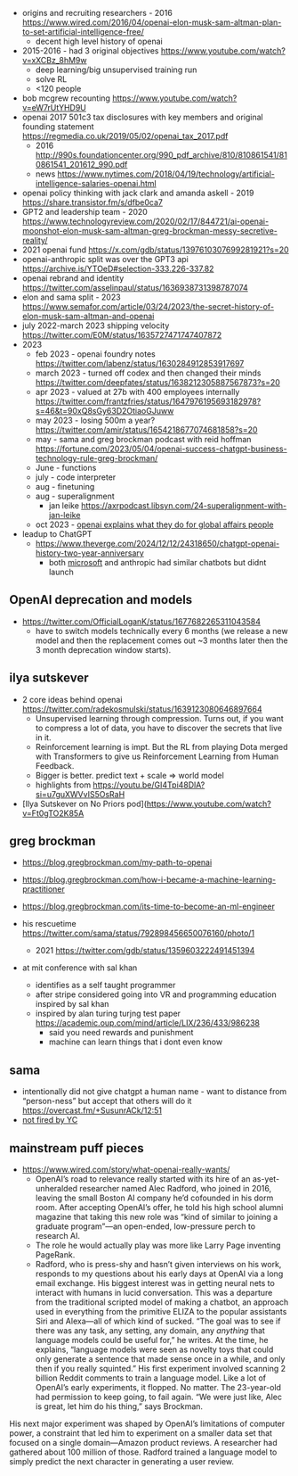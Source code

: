 
- origins and recruiting researchers - 2016 https://www.wired.com/2016/04/openai-elon-musk-sam-altman-plan-to-set-artificial-intelligence-free/
	- decent high level history of openai
- 2015-2016 - had 3 original objectives https://www.youtube.com/watch?v=xXCBz_8hM9w
  	- deep learning/big unsupervised training run
  	- solve RL
	- <120 people
- bob mcgrew recounting https://www.youtube.com/watch?v=eW7rUtYHD9U
- openai 2017 501c3 tax disclosures with key members and original founding statement https://regmedia.co.uk/2019/05/02/openai_tax_2017.pdf
	- 2016 http://990s.foundationcenter.org/990_pdf_archive/810/810861541/810861541_201612_990.pdf
	- news https://www.nytimes.com/2018/04/19/technology/artificial-intelligence-salaries-openai.html
- openai policy thinking with jack clark and amanda askell - 2019 https://share.transistor.fm/s/dfbe0ca7
- GPT2 and leadership team - 2020 https://www.technologyreview.com/2020/02/17/844721/ai-openai-moonshot-elon-musk-sam-altman-greg-brockman-messy-secretive-reality/
- 2021 openai fund https://x.com/gdb/status/1397610307699281921?s=20
- openai-anthropic split was over the GPT3 api https://archive.is/YTOeD#selection-333.226-337.82
- openai rebrand and identity https://twitter.com/asselinpaul/status/1636938731398787074
- elon and sama split - 2023 https://www.semafor.com/article/03/24/2023/the-secret-history-of-elon-musk-sam-altman-and-openai
- july 2022-march 2023 shipping velocity https://twitter.com/E0M/status/1635727471747407872
- 2023
	- feb 2023 - openai foundry notes https://twitter.com/labenz/status/1630284912853917697
	- march 2023 - turned off codex and then changed their minds  https://twitter.com/deepfates/status/1638212305887567873?s=20
	- apr 2023 - valued at 27b with 400 employees internally https://twitter.com/frantzfries/status/1647976195693182978?s=46&t=90xQ8sGy63D2OtiaoGJuww
	- may 2023 - losing 500m a year? https://twitter.com/amir/status/1654218677074681858?s=20
	- may - sama and greg brockman podcast with reid hoffman https://fortune.com/2023/05/04/openai-success-chatgpt-business-technology-rule-greg-brockman/
	- June - functions
	- july - code interpreter
	- aug - finetuning
	- aug - superalignment
		- jan leike https://axrpodcast.libsyn.com/24-superalignment-with-jan-leike
	- oct 2023 - [openai explains what they do for global affairs people](https://openai.com/global-affairs/openai-technology-explained)
- leadup to ChatGPT
	- https://www.theverge.com/2024/12/12/24318650/chatgpt-openai-history-two-year-anniversary
 		- both [microsoft](https://x.com/christinahkim/status/1869159721003081825) and anthropic had similar chatbots but didnt launch 

## OpenAI deprecation and models

- https://twitter.com/OfficialLoganK/status/1677682265311043584
	- have to switch models technically every 6 months (we release a new model and then the replacement comes out ~3 months later then the 3 month deprecation window starts).

## ilya sutskever

- 2 core ideas behind openai https://twitter.com/radekosmulski/status/1639123080646897664
	- Unsupervised learning through compression. Turns out, if you want to compress a lot of data, you have to discover the secrets that live in it.
	- Reinforcement learning is impt. But the RL from playing Dota merged with Transformers to give us Reinforcement Learning from Human Feedback. 
	- Bigger is better. predict text + scale => world model
	- highlights from https://youtu.be/GI4Tpi48DlA?si=u7guXWVvIS5OsRaH
- [Ilya Sutskever on No Priors pod](https://www.youtube.com/watch?v=Ft0gTO2K85A

## greg brockman

- https://blog.gregbrockman.com/my-path-to-openai
- https://blog.gregbrockman.com/how-i-became-a-machine-learning-practitioner
- https://blog.gregbrockman.com/its-time-to-become-an-ml-engineer
- his rescuetime https://twitter.com/sama/status/792898456650076160/photo/1 
	- 2021 https://twitter.com/gdb/status/1359603222491451394

- at mit conference with sal khan
	- identifies as a self taught programmer
	- after stripe considered  going into VR and programming education inspired by sal khan
	- inspired by alan turing turjng test paper https://academic.oup.com/mind/article/LIX/236/433/986238
		- said you need rewards and punishment
		- machine can learn things that i dont even know
## sama

- intentionally did not give chatgpt a human name - want to distance from “person-ness” but accept that others will do it https://overcast.fm/+SusunrACk/12:51
- [not fired by YC](https://news.ycombinator.com/item?id=40521657)

## mainstream puff pieces

- https://www.wired.com/story/what-openai-really-wants/
	- OpenAI’s road to relevance really started with its hire of an as-yet-unheralded researcher named Alec Radford, who joined in 2016, leaving the small Boston AI company he’d cofounded in his dorm room. After accepting OpenAI’s offer, he told his high school alumni magazine that taking this new role was “kind of similar to joining a graduate program”—an open-ended, low-pressure perch to research AI.
	- The role he would actually play was more like Larry Page inventing PageRank.
	- Radford, who is press-shy and hasn’t given interviews on his work, responds to my questions about his early days at OpenAI via a long email exchange. His biggest interest was in getting neural nets to interact with humans in lucid conversation. This was a departure from the traditional scripted model of making a chatbot, an approach used in everything from the primitive ELIZA to the popular assistants Siri and Alexa—all of which kind of sucked. “The goal was to see if there was any task, any setting, any domain, any _anything_ that language models could be useful for,” he writes. At the time, he explains, “language models were seen as novelty toys that could only generate a sentence that made sense once in a while, and only then if you really squinted.” His first experiment involved scanning 2 billion Reddit comments to train a language model. Like a lot of OpenAI’s early experiments, it flopped. No matter. The 23-year-old had permission to keep going, to fail again. “We were just like, Alec is great, let him do his thing,” says Brockman.

His next major experiment was shaped by OpenAI’s limitations of computer power, a constraint that led him to experiment on a smaller data set that focused on a single domain—Amazon product reviews. A researcher had gathered about 100 million of those. Radford trained a language model to simply predict the next character in generating a user review.
